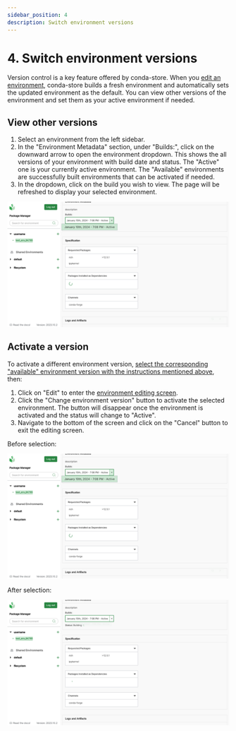```yaml
---
sidebar_position: 4
description: Switch environment versions
---
```


# 4. Switch environment versions

Version control is a key feature offered by conda-store.
When you [edit an environment][edit-env], conda-store builds a fresh environment and automatically sets the updated environment as the default.
You can view other versions of the environment and set them as your active environment if needed.

## View other versions

1. Select an environment from the left sidebar.
2. In the "Environment Metadata" section, under "Builds:", click on the downward arrow to open the environment dropdown. This shows the all versions of your environment with build date and status. The "Active" one is your currently active environment. The "Available" environments are successfully built environments that can be activated if needed.
3. In the dropdown, click on the build you wish to view. The page will be refreshed to display your selected environment.

![](../images/version-select.png)

## Activate a version

To activate a different environment version, [select the corresponding "available" environment version with the instructions mentioned above](#view-other-versions), then:

1. Click on "Edit" to enter the [environment editing screen][edit-env].
2. Click the "Change environment version" button to activate the selected environment. The button will disappear once the environment is activated and the status will change to "Active".
3. Navigate to the bottom of the screen and click on the "Cancel" button to exit the editing screen.

Before selection:

![](../images/version-select.png)

After selection:

![](../images/version-select-done.png)

<!-- Internal links -->

[edit-env]: edit-delete-envs.md
